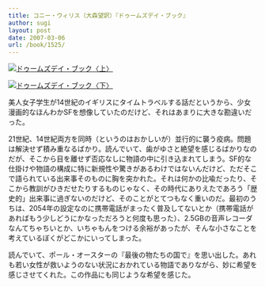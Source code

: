 ```yaml
---
title: コニー・ウィリス（大森望訳）『ドゥームズデイ・ブック』
author: sugi
layout: post
date: 2007-03-06
url: /book/1525/
---
```

<a href="http://www.amazon.co.jp/exec/obidos/ASIN/4150114374/chezsugi-22/ref=nosim/" name="amazletlink" target="_blank"><img src="http://i0.wp.com/ec2.images-amazon.com/images/I/513C4RFKYRL.SL160.jpg?w=660" alt="ドゥームズデイ・ブック〈上〉" class="alignleft" data-recalc-dims="1" /></a>
  
<a href="http://www.amazon.co.jp/exec/obidos/ASIN/4150114382/chezsugi-22/ref=nosim/" name="amazletlink" target="_blank"><img src="http://i1.wp.com/ec2.images-amazon.com/images/I/51GHJCSH45L.SL160.jpg?w=660" alt="ドゥームズデイ・ブック〈下〉" class="alignleft" data-recalc-dims="1" /></a>

美人女子学生が14世紀のイギリスにタイムトラベルする話だというから、少女漫画的なほんわかSFを想像していたのだけど、それはあまりに大きな勘違いだった。

21世紀、14世紀両方を同時（というのはおかしいが）並行的に襲う疫病。問題は解決せず積み重なるばかり。読んでいて、歯がゆさと絶望を感じるばかりなのだが、そこから目を離せず否応なしに物語の中に引き込まれてしまう。SF的な仕掛けや物語の構成に特に新規性や驚きがあるわけではないんだけど、ただそこで語られている出来事そのものに胸を突かれた。それは何かの比喩だったり、そこから教訓がひきだせたりするものじゃなく、その時代にありえたであろう「歴史的」出来事に過ぎないのだけど、そのことがとてつもなく重いのだ。最初のうちは、2054年の設定なのに携帯電話がまったく普及してないとか（携帯電話があればもう少しどうにかなっただろうと何度も思った）、2.5GBの音声レコーダなんてちゃちいとか、いちゃもんをつける余裕があったが、そんな小さなことを考えているぼくがどこかにいってしまった。

読んでいて、ポール・オースターの『最後の物たちの国で』を思い出した。あれも若い女性が救いようのない状況におかれている物語でありながら、妙に希望を感じさせてくれた。この作品にも同じような希望を感じた。


